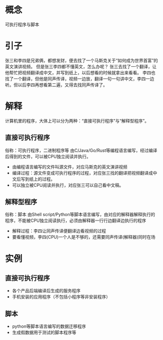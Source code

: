 # 概念

可执行程序与脚本

# 引子

张三和李四是兄弟俩，都想发财，便去找了一个马斯克关于“如何成为世界首富”的英文演讲视频。
但是张三李四都不懂英文，怎么办呢？
张三去找了一个翻译，让他帮忙把视频翻译成中文，并写到纸上，以后想看的时候就拿出来看看。
李四也找了一个翻译，但他是同声传译，视频一边放，翻译一句一句讲中文，李四一边听。但以后李四再想看第二遍，又得去找同声传译了。

# 解释

计算机里的程序，大体上可以分为两种：“直接可执行程序”与“解释型程序”。

## 直接可执行程序

俗称：可执行程序，二进制程序等
由C/Java/Go/Rust等编程语言编写，经过编译后得到的文件，可以被CPU独立阅读并执行。
- 由编程语言编写的文件叫源文件，对应马斯克的英文演讲视频
- 编译过程：源文件变成可执行程序的过程，对应张三找的翻译把视频翻译成中文后写到纸上的过程。
- 可以独立被CPU阅读并执行，对应张三可以自己看中文稿。

## 解释型程序

俗称：脚本
由Shell script/Python等脚本语言编写，由对应的解释器解释执行的程序，不能被CPU独立阅读执行，必须由解释器一行行边翻译边执行的程序
- 解释过程：李四让同声传译便翻译边看视频的过程
- 要看懂视频，李四(CPU)一个人是不够的，还需要同声传译(解释器)同时在场

# 实例

## 直接可执行程序

- 各个产品后端编译后生成的服务程序
- 手机安装的应用程序（不包括小程序等非安装程序）

## 脚本

- python等脚本语言编写的数据迁移程序
- 生成假数据用于测试的脚本程序等

